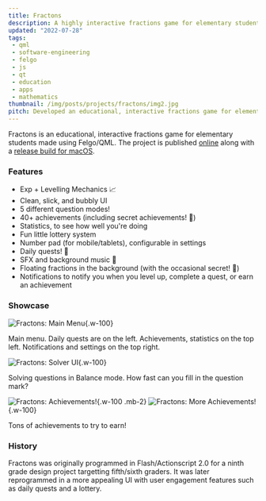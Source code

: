 ```yaml
---
title: Fractons
description: A highly interactive fractions game for elementary students made using Felgo/QML.
updated: "2022-07-28"
tags:
 - qml
 - software-engineering
 - felgo
 - js
 - qt
 - education
 - apps
 - mathematics
thumbnail: /img/posts/projects/fractons/img2.jpg
pitch: Developed an educational, interactive fractions game for elementary students using Felgo/QML complete with levelling mechanism, achievements, daily quests, SFX/BGM, and settings.
---
```


Fractons is an educational, interactive fractions game for elementary students made using Felgo/QML. The project is published [online](https://github.com/TrebledJ/fractons) along with a [release build for macOS](https://github.com/TrebledJ/fractons/releases/tag/v1.0).

### Features
* Exp + Levelling Mechanics 📈
* Clean, slick, and bubbly UI
* 5 different question modes!
* 40+ achievements (including secret achievements! 🤫)
* Statistics, to see how well you're doing
* Fun little lottery system
* Number pad (for mobile/tablets), configurable in settings
* Daily quests! 🤠
* SFX and background music 🎵
* Floating fractions in the background (with the occasional secret! 🤫)
* Notifications to notify you when you level up, complete a quest, or earn an achievement

### Showcase
![Fractons: Main Menu](/img/posts/projects/fractons/img2.jpg){.w-100}

Main menu. Daily quests are on the left. Achievements, statistics on the top left. Notifications and settings on the top right.

![Fractons: Solver UI](/img/posts/projects/fractons/img4.jpg){.w-100}

Solving questions in Balance mode. How fast can you fill in the question mark?

![Fractons: Achievements!](/img/posts/projects/fractons/img5.jpg){.w-100 .mb-2}
![Fractons: More Achievements!](/img/posts/projects/fractons/img6.jpg){.w-100}

Tons of achievements to try to earn!

### History
Fractons was originally programmed in Flash/Actionscript 2.0 for a ninth grade design project targetting fifth/sixth graders. It was later reprogrammed in a more appealing UI with user engagement features such as daily quests and a lottery.
